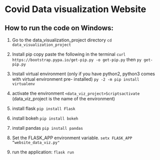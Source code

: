 # Covid Data visualization Website

## How to run the code on Windows:
1. Go to the data_visualization_project directory
`cd data_visualization_project`

2. Install pip
copy paste the following in the terminal
`curl https://bootstrap.pypa.io/get-pip.py -o get-pip.py`
then
`py get-pip.py`

3. Install virtual environment (only if you have python2, python3 comes with virtual environment pre- installed)
`py -2 -m pip install virtualenv`

4. activate the environment
`<data_viz_project>Scriptsactivate`
(data_viz_project is the name of the environment)

5. install flask
`pip install Flask`

6. install bokeh
`pip install bokeh`

7. install pandas
`pip install pandas`

8. Set the FLASK_APP environment variable.
`setx FLASK_APP “website_data_viz.py"`

6. run the application:
`flask run`
    
